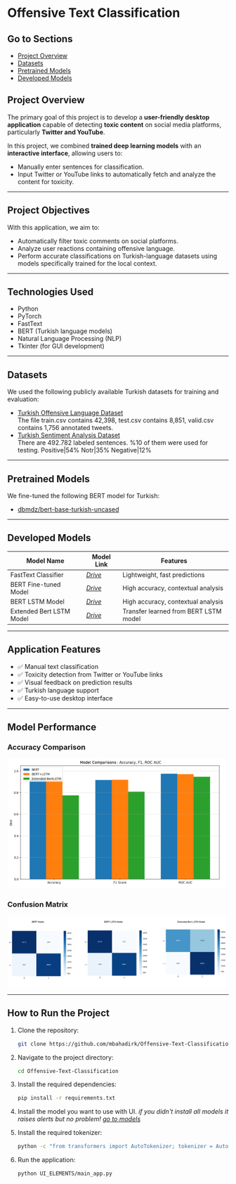 # Offensive Text Classification

## Go to Sections
- [Project Overview](#project-overview)
- [Datasets](#datasets)
- [Pretrained Models](#pretrained-models)
- [Developed Models](#developed-models)

## Project Overview
The primary goal of this project is to develop a **user-friendly desktop application** capable of detecting **toxic content** on social media platforms, particularly **Twitter and YouTube**.

In this project, we combined **trained deep learning models** with an **interactive interface**, allowing users to:
- Manually enter sentences for classification.
- Input Twitter or YouTube links to automatically fetch and analyze the content for toxicity.

---

## Project Objectives
With this application, we aim to:
- Automatically filter toxic comments on social platforms.
- Analyze user reactions containing offensive language.
- Perform accurate classifications on Turkish-language datasets using models specifically trained for the local context.

---

## Technologies Used
- Python  
- PyTorch  
- FastText  
- BERT (Turkish language models)  
- Natural Language Processing (NLP)  
- Tkinter (for GUI development)  

---

## Datasets
We used the following publicly available Turkish datasets for training and evaluation:
- [Turkish Offensive Language Dataset](https://www.kaggle.com/datasets/toygarr/turkish-offensive-language-detection?select=valid.csv)<br>
   The file train.csv contains 42,398, test.csv contains 8,851, valid.csv contains 1,756 annotated tweets.
- [Turkish Sentiment Analysis Dataset](https://www.kaggle.com/datasets/winvoker/turkishsentimentanalysisdataset)
<br>   There are 492.782 labeled sentences. %10 of them were used for testing. 
Positive|54% Notr|35% Negative|12%
---

## Pretrained Models
We fine-tuned the following BERT model for Turkish:
- [dbmdz/bert-base-turkish-uncased](https://huggingface.co/dbmdz/bert-base-turkish-uncased)

---

## Developed Models

| Model Name               | Model Link                                                                                       | Features                              |
|--------------------------|--------------------------------------------------------------------------------------------------|---------------------------------------|
| FastText Classifier      | *[Drive](https://drive.google.com/file/d/1nZpoMegV0iQchQpLMK1GDqFZrBh-kGAR/view?usp=sharing)*    | Lightweight, fast predictions         |
| BERT Fine-tuned Model    | *[Drive](https://drive.google.com/file/d/1lJE72RTfZyrpijcGCNTzt0AFjkpuc07U/view?usp=drive_link)* | High accuracy, contextual analysis    |
| BERT LSTM Model          | *[Drive](https://drive.google.com/file/d/1yPUnhSBdGzhZppXCof8D-te9xK-iXui5/view?usp=drive_link)* | High accuracy, contextual analysis    |
| Extended Bert LSTM Model | *[Drive](https://drive.google.com/file/d/1v3HUdnwxJ3BOcNwqj55tODvsh3iw_5yz/view?usp=drive_link)* | Transfer learned from BERT LSTM model |

---

## Application Features
- ✅ Manual text classification
- ✅ Toxicity detection from Twitter or YouTube links
- ✅ Visual feedback on prediction results
- ✅ Turkish language support
- ✅ Easy-to-use desktop interface

---

## Model Performance

### Accuracy Comparison
![Model Comparisons DNN.png](images%2FModel%20Comparisons%20DNN.png)
### Confusion Matrix
![confussion matrix comparison.png](images%2Fconfussion%20matrix%20comparison.png)

---

## How to Run the Project
1. Clone the repository:
   ```bash
   git clone https://github.com/mbahadirk/Offensive-Text-Classification
   ```

2. Navigate to the project directory:
   ```bash
   cd Offensive-Text-Classification
   ```

3. Install the required dependencies:
   ```bash
   pip install -r requirements.txt
4. Install the model you want to use with UI. *if you didn't install all models it raises alerts but no problem!* [*go to models*](#developed-models) 
5. Install the required tokenizer:
   ```bash
   python -c "from transformers import AutoTokenizer; tokenizer = AutoTokenizer.from_pretrained('dbmdz/bert-base-turkish-uncased'); tokenizer.save_pretrained('./models/embeddings/bert-turkish-tokenizer')"

6. Run the application:
   ```bash
   python UI_ELEMENTS/main_app.py
   ```
   